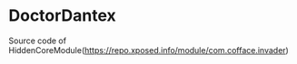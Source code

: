 # DoctorDantex
Source code of HiddenCoreModule(https://repo.xposed.info/module/com.cofface.invader)
